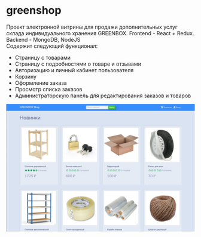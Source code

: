 # greenshop
Проект электронной витрины для продажи дополнительных услуг склада индивидуального хранения GREENBOX. Frontend - React + Redux. Backend - MongoDB, NodeJS <br>
Содержит следующий функционал: <br>
- Страницу с товарами
- Страницу с подробностями о товаре и отзывами
- Авторизацию и личный кабинет пользователя
- Корзину
- Оформление заказа
- Просмотр списка заказов 
- Администраторскую панель для редактирования заказов и товаров

<div align="center">
    <img src="https://github.com/vladimirvolkovv/greenshop/blob/main/uploads/grenboxShop.jpg" width="800px"</img>

</div>
